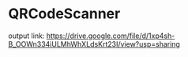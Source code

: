 # QRCodeScanner
output link:
https://drive.google.com/file/d/1xp4sh-B_OOWn334iULMhWhXLdsKrt23I/view?usp=sharing
